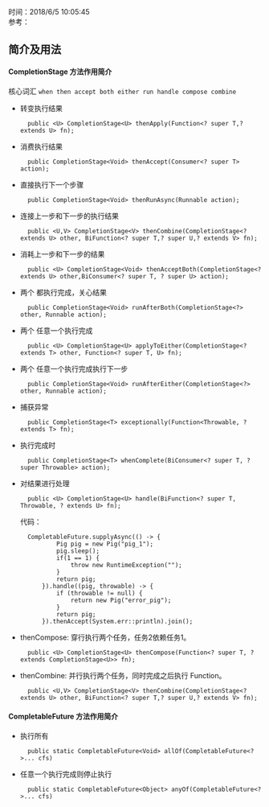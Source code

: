 时间：2018/6/5 10:05:45   
参考：  


##  简介及用法  

#### CompletionStage 方法作用简介

核心词汇 `when then accept both either run handle compose combine`

* 转变执行结果  

		public <U> CompletionStage<U> thenApply(Function<? super T,? extends U> fn);

* 消费执行结果 

		public CompletionStage<Void> thenAccept(Consumer<? super T> action);
* 直接执行下一个步骤

		public CompletionStage<Void> thenRunAsync(Runnable action);
* 连接上一步和下一步的执行结果 

 		public <U,V> CompletionStage<V> thenCombine(CompletionStage<? extends U> other, BiFunction<? super T,? super U,? extends V> fn);
* 消耗上一步和下一步的结果

		public <U> CompletionStage<Void> thenAcceptBoth(CompletionStage<? extends U> other,BiConsumer<? super T, ? super U> action);
* 两个 都执行完成，关心结果 

		public CompletionStage<Void> runAfterBoth(CompletionStage<?> other, Runnable action);
* 两个 任意一个执行完成 

 		public <U> CompletionStage<U> applyToEither(CompletionStage<? extends T> other, Function<? super T, U> fn);
* 两个 任意一个执行完成执行下一步 

		public CompletionStage<Void> runAfterEither(CompletionStage<?> other, Runnable action);

* 捕获异常 

		public CompletionStage<T> exceptionally(Function<Throwable, ? extends T> fn);
* 执行完成时

		public CompletionStage<T> whenComplete(BiConsumer<? super T, ? super Throwable> action);
* 对结果进行处理 

		public <U> CompletionStage<U> handle(BiFunction<? super T, Throwable, ? extends U> fn);

	代码：

		CompletableFuture.supplyAsync(() -> {
	            Pig pig = new Pig("pig_1");
	            pig.sleep();
	            if(1 == 1) {
	                throw new RuntimeException("");
	            }
	            return pig;
	        }).handle((pig, throwable) -> {
	            if (throwable != null) {
	                return new Pig("error_pig");
	            }
	            return pig;
	        }).thenAccept(System.err::println).join();
* thenCompose: 穿行执行两个任务，任务2依赖任务1。

		public <U> CompletionStage<U> thenCompose(Function<? super T, ? extends CompletionStage<U>> fn);
* thenCombine: 并行执行两个任务，同时完成之后执行 Function。

		public <U,V> CompletionStage<V> thenCombine(CompletionStage<? extends U> other, BiFunction<? super T,? super U,? extends V> fn);

#### CompletableFuture 方法作用简介

* 执行所有

 		public static CompletableFuture<Void> allOf(CompletableFuture<?>... cfs)

* 任意一个执行完成则停止执行

		public static CompletableFuture<Object> anyOf(CompletableFuture<?>... cfs)